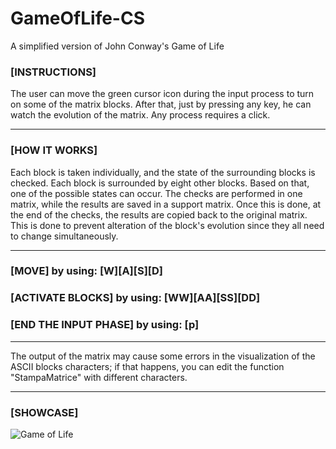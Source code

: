 # GameOfLife-CS
A simplified version of John Conway's Game of Life

### [INSTRUCTIONS]

The user can move the green cursor icon during the input process to turn on some of the matrix blocks. After that, just by pressing any key, he can watch the evolution of the matrix. Any process requires a click. <hr>

### [HOW IT WORKS]

Each block is taken individually, and the state of the surrounding blocks is checked. Each block is surrounded by eight other blocks. Based on that, one of the possible states can occur. The checks are performed in one matrix, while the results are saved in a support matrix. Once this is done, at the end of the checks, the results are copied back to the original matrix. This is done to prevent alteration of the block's evolution since they all need to change simultaneously. <hr>

### [MOVE] by using: [W][A][S][D]

### [ACTIVATE BLOCKS] by using: [WW][AA][SS][DD]

### [END THE INPUT PHASE] by using: [p]

<hr>

The output of the matrix may cause some errors in the visualization of the ASCII blocks characters; if that happens, you can edit the function "StampaMatrice" with different characters.<hr>

### [SHOWCASE]
<img src="https://github.com/Phoeyuh/GameOfLife-CS/assets/113254295/b17d5761-ee89-46bf-84ea-18c9dcd5dc3a" alt="Game of Life">

